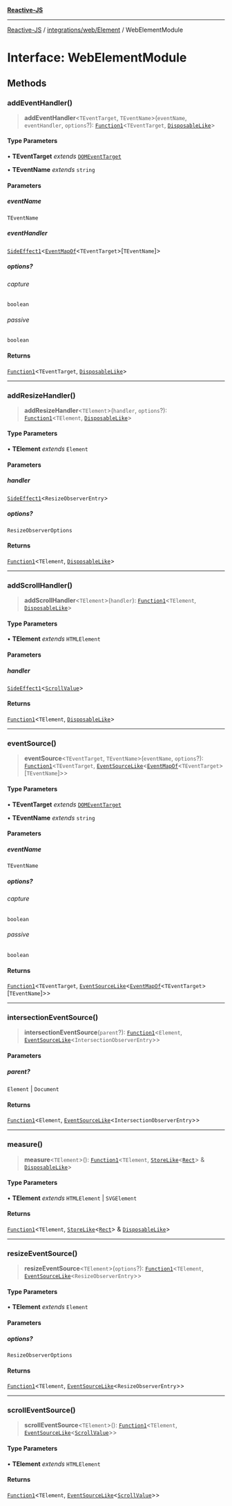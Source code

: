 [**Reactive-JS**](../../../../README.md)

***

[Reactive-JS](../../../../README.md) / [integrations/web/Element](../README.md) / WebElementModule

# Interface: WebElementModule

## Methods

### addEventHandler()

> **addEventHandler**\<`TEventTarget`, `TEventName`\>(`eventName`, `eventHandler`, `options`?): [`Function1`](../../../../functions/type-aliases/Function1.md)\<`TEventTarget`, [`DisposableLike`](../../../../utils/interfaces/DisposableLike.md)\>

#### Type Parameters

• **TEventTarget** *extends* [`DOMEventTarget`](../../type-aliases/DOMEventTarget.md)

• **TEventName** *extends* `string`

#### Parameters

##### eventName

`TEventName`

##### eventHandler

[`SideEffect1`](../../../../functions/type-aliases/SideEffect1.md)\<[`EventMapOf`](../../type-aliases/EventMapOf.md)\<`TEventTarget`\>\[`TEventName`\]\>

##### options?

###### capture

`boolean`

###### passive

`boolean`

#### Returns

[`Function1`](../../../../functions/type-aliases/Function1.md)\<`TEventTarget`, [`DisposableLike`](../../../../utils/interfaces/DisposableLike.md)\>

***

### addResizeHandler()

> **addResizeHandler**\<`TElement`\>(`handler`, `options`?): [`Function1`](../../../../functions/type-aliases/Function1.md)\<`TElement`, [`DisposableLike`](../../../../utils/interfaces/DisposableLike.md)\>

#### Type Parameters

• **TElement** *extends* `Element`

#### Parameters

##### handler

[`SideEffect1`](../../../../functions/type-aliases/SideEffect1.md)\<`ResizeObserverEntry`\>

##### options?

`ResizeObserverOptions`

#### Returns

[`Function1`](../../../../functions/type-aliases/Function1.md)\<`TElement`, [`DisposableLike`](../../../../utils/interfaces/DisposableLike.md)\>

***

### addScrollHandler()

> **addScrollHandler**\<`TElement`\>(`handler`): [`Function1`](../../../../functions/type-aliases/Function1.md)\<`TElement`, [`DisposableLike`](../../../../utils/interfaces/DisposableLike.md)\>

#### Type Parameters

• **TElement** *extends* `HTMLElement`

#### Parameters

##### handler

[`SideEffect1`](../../../../functions/type-aliases/SideEffect1.md)\<[`ScrollValue`](../../interfaces/ScrollValue.md)\>

#### Returns

[`Function1`](../../../../functions/type-aliases/Function1.md)\<`TElement`, [`DisposableLike`](../../../../utils/interfaces/DisposableLike.md)\>

***

### eventSource()

> **eventSource**\<`TEventTarget`, `TEventName`\>(`eventName`, `options`?): [`Function1`](../../../../functions/type-aliases/Function1.md)\<`TEventTarget`, [`EventSourceLike`](../../../../events/interfaces/EventSourceLike.md)\<[`EventMapOf`](../../type-aliases/EventMapOf.md)\<`TEventTarget`\>\[`TEventName`\]\>\>

#### Type Parameters

• **TEventTarget** *extends* [`DOMEventTarget`](../../type-aliases/DOMEventTarget.md)

• **TEventName** *extends* `string`

#### Parameters

##### eventName

`TEventName`

##### options?

###### capture

`boolean`

###### passive

`boolean`

#### Returns

[`Function1`](../../../../functions/type-aliases/Function1.md)\<`TEventTarget`, [`EventSourceLike`](../../../../events/interfaces/EventSourceLike.md)\<[`EventMapOf`](../../type-aliases/EventMapOf.md)\<`TEventTarget`\>\[`TEventName`\]\>\>

***

### intersectionEventSource()

> **intersectionEventSource**(`parent`?): [`Function1`](../../../../functions/type-aliases/Function1.md)\<`Element`, [`EventSourceLike`](../../../../events/interfaces/EventSourceLike.md)\<`IntersectionObserverEntry`\>\>

#### Parameters

##### parent?

`Element` | `Document`

#### Returns

[`Function1`](../../../../functions/type-aliases/Function1.md)\<`Element`, [`EventSourceLike`](../../../../events/interfaces/EventSourceLike.md)\<`IntersectionObserverEntry`\>\>

***

### measure()

> **measure**\<`TElement`\>(): [`Function1`](../../../../functions/type-aliases/Function1.md)\<`TElement`, [`StoreLike`](../../../../events/interfaces/StoreLike.md)\<[`Rect`](../../interfaces/Rect.md)\> & [`DisposableLike`](../../../../utils/interfaces/DisposableLike.md)\>

#### Type Parameters

• **TElement** *extends* `HTMLElement` \| `SVGElement`

#### Returns

[`Function1`](../../../../functions/type-aliases/Function1.md)\<`TElement`, [`StoreLike`](../../../../events/interfaces/StoreLike.md)\<[`Rect`](../../interfaces/Rect.md)\> & [`DisposableLike`](../../../../utils/interfaces/DisposableLike.md)\>

***

### resizeEventSource()

> **resizeEventSource**\<`TElement`\>(`options`?): [`Function1`](../../../../functions/type-aliases/Function1.md)\<`TElement`, [`EventSourceLike`](../../../../events/interfaces/EventSourceLike.md)\<`ResizeObserverEntry`\>\>

#### Type Parameters

• **TElement** *extends* `Element`

#### Parameters

##### options?

`ResizeObserverOptions`

#### Returns

[`Function1`](../../../../functions/type-aliases/Function1.md)\<`TElement`, [`EventSourceLike`](../../../../events/interfaces/EventSourceLike.md)\<`ResizeObserverEntry`\>\>

***

### scrollEventSource()

> **scrollEventSource**\<`TElement`\>(): [`Function1`](../../../../functions/type-aliases/Function1.md)\<`TElement`, [`EventSourceLike`](../../../../events/interfaces/EventSourceLike.md)\<[`ScrollValue`](../../interfaces/ScrollValue.md)\>\>

#### Type Parameters

• **TElement** *extends* `HTMLElement`

#### Returns

[`Function1`](../../../../functions/type-aliases/Function1.md)\<`TElement`, [`EventSourceLike`](../../../../events/interfaces/EventSourceLike.md)\<[`ScrollValue`](../../interfaces/ScrollValue.md)\>\>
